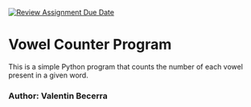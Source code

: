[![Review Assignment Due Date](https://classroom.github.com/assets/deadline-readme-button-24ddc0f5d75046c5622901739e7c5dd533143b0c8e959d652212380cedb1ea36.svg)](https://classroom.github.com/a/95SjdgC7)
# Vowel Counter Program

This is a simple Python program that counts the number of each vowel present in a given word.

### Author: **Valentin Becerra**